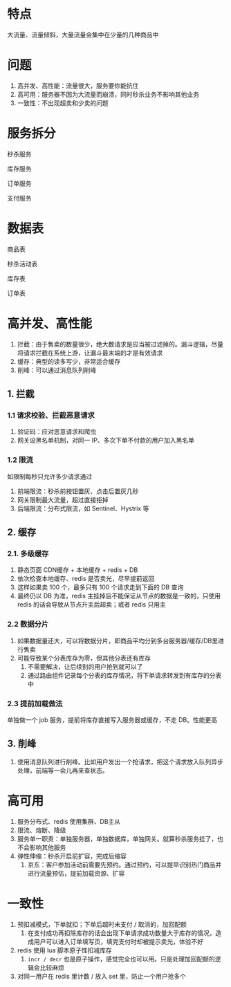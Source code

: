 # 特点

大流量、流量倾斜，大量流量会集中在少量的几种商品中



# 问题

1. 高并发、高性能：流量很大，服务要你能抗住
3. 高可用：服务器不因为大流量而崩溃，同时秒杀业务不影响其他业务
3. 一致性：不出现超卖和少卖的问题



# 服务拆分

秒杀服务

库存服务

订单服务

支付服务



# 数据表

商品表

秒杀活动表

库存表

订单表





# 高并发、高性能

1. 拦截：由于售卖的数量很少，绝大数请求是应当被过滤掉的。漏斗逻辑，尽量将请求拦截在系统上游，让漏斗最末端的才是有效请求
2. 缓存：典型的读多写少，非常适合缓存
3. 削峰：可以通过消息队列削峰



## 1. 拦截

### 1.1 请求校验、拦截恶意请求

1. 验证码：应对恶意请求和爬虫
2. 网关设黑名单机制，对同一 IP、多次下单不付款的用户加入黑名单



### 1.2 限流

如限制每秒只允许多少请求通过

1. 前端限流：秒杀前按钮置灰、点击后置灰几秒
2. 网关限制最大流量，超过直接拒掉
3. 后端限流：分布式限流，如 Sentinel、Hystrix 等



## 2. 缓存
### 2.1. 多级缓存
1. 静态页面 CDN缓存 + 本地缓存 + redis + DB
2. 依次检查本地缓存、redis 是否卖光，尽早提前返回
3. 这样如果卖 100 个，最多只有 100 个请求走到下面的 DB 查询
4. 最终仍以 DB 为准，redis 主挂掉后不能保证从节点的数据是一致的，只使用 redis 的话会导致从节点升主后超卖；或者 redis 只用主



### 2.2 数据分片

1. 如果数据量还大，可以将数据分片，即商品平均分到多台服务器/缓存/DB里进行售卖
2. 可能导致某个分表库存为零，但其他分表还有库存
   1. 不需要解决，让后续别的用户抢到就可以了
   2. 通过路由组件记录每个分表的库存情况，将下单请求转发到有库存的分表中



### 2.3 提前加载做法

单独做一个 job 服务，提前将库存直接写入服务器或缓存，不走 DB。性能更高





## 3. 削峰
1. 使用消息队列进行削峰。比如用户发出一个抢请求，把这个请求放入队列异步处理，前端等一会儿再来查状态。





# 高可用

1. 服务分布式、redis 使用集群、DB主从
2. 限流、熔断、降级
3. 服务单一职责：单独服务器，单独数据库，单独网关。就算秒杀服务挂了，也不会影响其他服务
4. 弹性伸缩：秒杀开启前扩容，完成后缩容
   1. 京东：客户参加活动前需要先预约。通过预约，可以提早识别热门商品并进行流量预估，提前加载资源、扩容





# 一致性

1. 预扣减模式，下单就扣；下单后超时未支付 / 取消的，加回配额
   1. 在支付成功再扣除库存的话会出现下单请求成功数量大于库存的情况，造成用户可以进入订单填写页，填完支付时却被提示卖光，体验不好
2. redis 使用 lua 脚本原子性扣减库存
   1. `incr / decr` 也是原子操作，感觉完全也可以用。只是处理加回配额的逻辑会比较麻烦
3. 对同一用户在 redis 里计数 / 放入 set 里，防止一个用户抢多个
